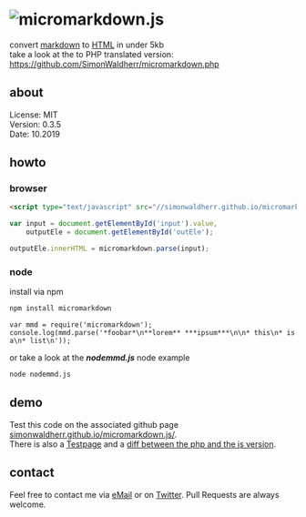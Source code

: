 # ![micromarkdown.js](https://simonwaldherr.de/umd.png)

convert [markdown](http://en.wikipedia.org/wiki/Markdown) to [HTML](http://en.wikipedia.org/wiki/HTML) in under 5kb  
take a look at the to PHP translated version: https://github.com/SimonWaldherr/micromarkdown.php

## about

License:   MIT  
Version: 0.3.5  
Date:  10.2019  

## howto

### browser

```html
<script type="text/javascript" src="//simonwaldherr.github.io/micromarkdown.js/dist/micromarkdown.min.js"></script>
```

```js
var input = document.getElementById('input').value,
    outputEle = document.getElementById('outEle');

outputEle.innerHTML = micromarkdown.parse(input);
```

### node

install via npm

```sh
npm install micromarkdown
```

```node
var mmd = require('micromarkdown');
console.log(mmd.parse('*foobar*\n**lorem** ***ipsum***\n\n* this\n* is a\n* list\n'));
```

or take a look at the ***nodemmd.js*** node example

```sh
node nodemmd.js
```

## demo

Test this code on the associated github page [simonwaldherr.github.io/micromarkdown.js/](http://simonwaldherr.github.io/micromarkdown.js/).  
There is also a [Testpage](http://simonwaldherr.github.io/micromarkdown.js/test.html) and a [diff between the php and the js version](http://simonwaldherr.github.io/micromarkdown.js/diff.html).

## contact

Feel free to contact me via [eMail](mailto:contact@simonwaldherr.de) or on [Twitter](http://twitter.com/simonwaldherr). Pull Requests are always welcome.
